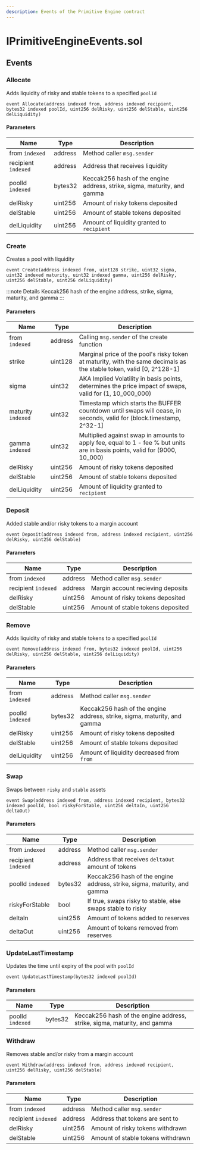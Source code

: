 ```yaml
---
description: Events of the Primitive Engine contract
---
```


# IPrimitiveEngineEvents.sol






## Events

### Allocate

Adds liquidity of risky and stable tokens to a specified `poolId`

```solidity title="Solidity"
event Allocate(address indexed from, address indexed recipient, bytes32 indexed poolId, uint256 delRisky, uint256 delStable, uint256 delLiquidity)
```




#### Parameters

| Name | Type | Description |
|---|---|---|
| from `indexed` | address | Method caller `msg.sender` |
| recipient `indexed` | address | Address that receives liquidity |
| poolId `indexed` | bytes32 | Keccak256 hash of the engine address, strike, sigma, maturity, and gamma |
| delRisky  | uint256 | Amount of risky tokens deposited |
| delStable  | uint256 | Amount of stable tokens deposited |
| delLiquidity  | uint256 | Amount of liquidity granted to `recipient` |

### Create

Creates a pool with liquidity

```solidity title="Solidity"
event Create(address indexed from, uint128 strike, uint32 sigma, uint32 indexed maturity, uint32 indexed gamma, uint256 delRisky, uint256 delStable, uint256 delLiquidity)
```


:::note Details
Keccak256 hash of the engine address, strike, sigma, maturity, and gamma
:::


#### Parameters

| Name | Type | Description |
|---|---|---|
| from `indexed` | address | Calling `msg.sender` of the create function |
| strike  | uint128 | Marginal price of the pool&#39;s risky token at maturity, with the same decimals as the stable token, valid [0, 2^128-1] |
| sigma  | uint32 | AKA Implied Volatility in basis points, determines the price impact of swaps, valid for (1, 10_000_000) |
| maturity `indexed` | uint32 | Timestamp which starts the BUFFER countdown until swaps will cease, in seconds, valid for (block.timestamp, 2^32-1] |
| gamma `indexed` | uint32 | Multiplied against swap in amounts to apply fee, equal to 1 - fee % but units are in basis points, valid for (9000, 10_000) |
| delRisky  | uint256 | Amount of risky tokens deposited |
| delStable  | uint256 | Amount of stable tokens deposited |
| delLiquidity  | uint256 | Amount of liquidity granted to `recipient` |

### Deposit

Added stable and/or risky tokens to a margin account

```solidity title="Solidity"
event Deposit(address indexed from, address indexed recipient, uint256 delRisky, uint256 delStable)
```




#### Parameters

| Name | Type | Description |
|---|---|---|
| from `indexed` | address | Method caller `msg.sender` |
| recipient `indexed` | address | Margin account recieving deposits |
| delRisky  | uint256 | Amount of risky tokens deposited |
| delStable  | uint256 | Amount of stable tokens deposited |

### Remove

Adds liquidity of risky and stable tokens to a specified `poolId`

```solidity title="Solidity"
event Remove(address indexed from, bytes32 indexed poolId, uint256 delRisky, uint256 delStable, uint256 delLiquidity)
```




#### Parameters

| Name | Type | Description |
|---|---|---|
| from `indexed` | address | Method caller `msg.sender` |
| poolId `indexed` | bytes32 | Keccak256 hash of the engine address, strike, sigma, maturity, and gamma |
| delRisky  | uint256 | Amount of risky tokens deposited |
| delStable  | uint256 | Amount of stable tokens deposited |
| delLiquidity  | uint256 | Amount of liquidity decreased from `from` |

### Swap

Swaps between `risky` and `stable` assets

```solidity title="Solidity"
event Swap(address indexed from, address indexed recipient, bytes32 indexed poolId, bool riskyForStable, uint256 deltaIn, uint256 deltaOut)
```




#### Parameters

| Name | Type | Description |
|---|---|---|
| from `indexed` | address | Method caller `msg.sender` |
| recipient `indexed` | address | Address that receives `deltaOut` amount of tokens |
| poolId `indexed` | bytes32 | Keccak256 hash of the engine address, strike, sigma, maturity, and gamma |
| riskyForStable  | bool | If true, swaps risky to stable, else swaps stable to risky |
| deltaIn  | uint256 | Amount of tokens added to reserves |
| deltaOut  | uint256 | Amount of tokens removed from reserves |

### UpdateLastTimestamp

Updates the time until expiry of the pool with `poolId`

```solidity title="Solidity"
event UpdateLastTimestamp(bytes32 indexed poolId)
```




#### Parameters

| Name | Type | Description |
|---|---|---|
| poolId `indexed` | bytes32 | Keccak256 hash of the engine address, strike, sigma, maturity, and gamma |

### Withdraw

Removes stable and/or risky from a margin account

```solidity title="Solidity"
event Withdraw(address indexed from, address indexed recipient, uint256 delRisky, uint256 delStable)
```




#### Parameters

| Name | Type | Description |
|---|---|---|
| from `indexed` | address | Method caller `msg.sender` |
| recipient `indexed` | address | Address that tokens are sent to |
| delRisky  | uint256 | Amount of risky tokens withdrawn |
| delStable  | uint256 | Amount of stable tokens withdrawn |



